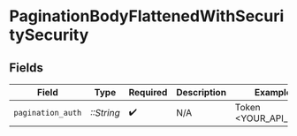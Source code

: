 # PaginationBodyFlattenedWithSecuritySecurity


## Fields

| Field                | Type                 | Required             | Description          | Example              |
| -------------------- | -------------------- | -------------------- | -------------------- | -------------------- |
| `pagination_auth`    | *::String*           | :heavy_check_mark:   | N/A                  | Token <YOUR_API_KEY> |
